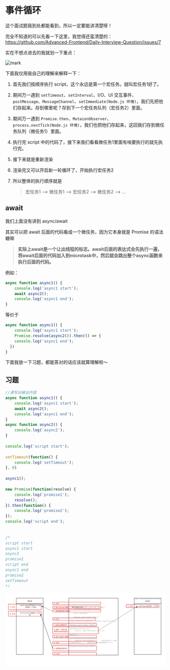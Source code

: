 # 事件循环

这个面试题我到处都能看到，所以一定要能讲清楚呀！

完全不知道的可以先看一下这里，我觉得还蛮清楚的：https://github.com/Advanced-Frontend/Daily-Interview-Question/issues/7

实在不想点进去的我就划一下重点：

![mark](https://camo.githubusercontent.com/47479c8773d91e8eef4a359eca57bb1361183b9e/68747470733a2f2f692e6c6f6c692e6e65742f323031392f30322f30382f356335643661353238626461662e6a7067)

下面我仅用我自己的理解来解释一下：

1. 首先我们按顺序执行 script，这个永远是第一个宏任务。就叫宏任务1好了。

2. 期间万一遇到 `setTimeout`、`setInterval`、I/O、UI 交互事件、`postMessage`、`MessageChannel`、`setImmediate(Node.js 环境)`，我们先把他们存起来。存到哪里呢？存到下一个宏任务队列（宏任务2）里面。

3. 期间万一遇到 `Promise.then`、`MutaionObserver`、`process.nextTick(Node.js 环境)`，我们也把他们存起来，这回我们存到微任务队列（微任务1）里面。

4. 执行完 script 中的代码了，接下来我们看看微任务1里面有啥要执行的就先执行完。

5. 接下来就是重新渲染

6. 渲染完又可以开启新一轮循环了，开始执行宏任务2

7. 所以整体的执行顺序就是

   > 宏任务1 --> 微任务1 --> 宏任务2 --> 微任务2 --> ...



## await

我们上面没有讲到 async/await

其实可以把 await 后面的代码看成一个微任务，因为它本身就是 Promise 的语法糖嘛

> **实际上await是一个让出线程的标志。await后面的表达式会先执行一遍，将await后面的代码加入到microtask中，然后就会跳出整个async函数来执行后面的代码。**

例如：

```js
async function async1() {
	console.log('async1 start');
	await async2();
	console.log('async1 end');
}
```

等价于

```js
async function async1() {
	console.log('async1 start');
	Promise.resolve(async2()).then(() => {
    console.log('async1 end');
  })
}
```



下面我放一下习题，都能答对的话应该就算理解啦～

## 习题

```js
//请写出输出内容
async function async1() {
    console.log('async1 start');
    await async2();
    console.log('async1 end');
}
async function async2() {
	console.log('async2');
}

console.log('script start');

setTimeout(function() {
    console.log('setTimeout');
}, 0)

async1();

new Promise(function(resolve) {
    console.log('promise1');
    resolve();
}).then(function() {
    console.log('promise2');
});
console.log('script end');


/*
script start
async1 start
async2
promise1
script end
async1 end
promise2
setTimeout
*/
```

![执行顺序](../images/执行顺序.png)